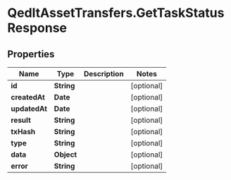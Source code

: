 # QedItAssetTransfers.GetTaskStatusResponse

## Properties
Name | Type | Description | Notes
------------ | ------------- | ------------- | -------------
**id** | **String** |  | [optional] 
**createdAt** | **Date** |  | [optional] 
**updatedAt** | **Date** |  | [optional] 
**result** | **String** |  | [optional] 
**txHash** | **String** |  | [optional] 
**type** | **String** |  | [optional] 
**data** | **Object** |  | [optional] 
**error** | **String** |  | [optional] 


